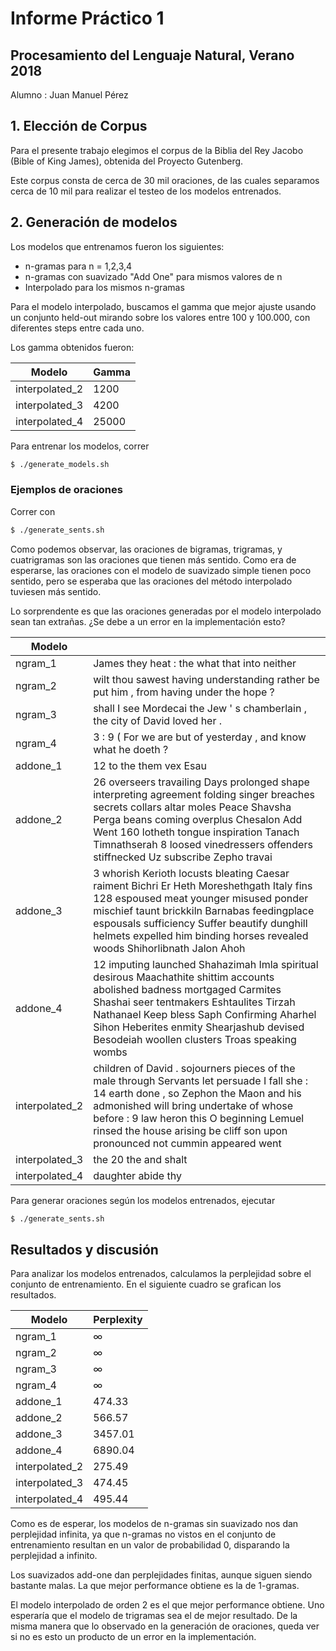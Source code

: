 # Informe Práctico 1
## Procesamiento del Lenguaje Natural, Verano 2018
Alumno : Juan Manuel Pérez

## 1. Elección de Corpus

Para el presente trabajo elegimos el corpus de la Biblia del Rey Jacobo (Bible of King James), obtenida del Proyecto Gutenberg.

Este corpus consta de cerca de 30 mil oraciones, de las cuales separamos cerca de 10 mil para realizar el testeo de los modelos entrenados.


## 2. Generación de modelos

Los modelos que entrenamos fueron los siguientes:


- n-gramas para n = 1,2,3,4
- n-gramas con suavizado "Add One" para mismos valores de n
- Interpolado para los mismos n-gramas

Para el modelo interpolado, buscamos el gamma que mejor ajuste usando un conjunto held-out mirando sobre los valores entre 100 y 100.000, con diferentes steps entre cada uno.

Los gamma obtenidos fueron:

|Modelo               |       Gamma |
|---------------------|-------------|
|interpolated_2       | 1200        |
|interpolated_3       | 4200        |
|interpolated_4       | 25000       |


Para entrenar los modelos, correr

```bash
$ ./generate_models.sh
```




### Ejemplos de oraciones

Correr con

```bash
$ ./generate_sents.sh
```

Como podemos observar, las oraciones de bigramas, trigramas, y cuatrigramas son las oraciones que tienen más sentido. Como era de esperarse, las oraciones con el modelo de suavizado simple tienen poco sentido, pero se esperaba que las oraciones del método interpolado tuviesen más sentido.

Lo sorprendente es que las oraciones generadas por el modelo interpolado sean tan extrañas. ¿Se debe a un error en la implementación esto?



| Modelo           |                       |
|------------------|:----------------------|
|ngram_1            | James they heat : the what that into neither |
|ngram_2            | wilt thou sawest having understanding rather be put him , from having under the hope ? |
|ngram_3            | shall I see Mordecai the Jew ' s chamberlain , the city of David loved her . |
|ngram_4            | 3 : 9 ( For we are but of yesterday , and know what he doeth ? |
|addone_1            | 12 to the them vex Esau |
|addone_2            | 26 overseers travailing Days prolonged shape interpreting agreement folding singer breaches secrets collars altar moles Peace Shavsha Perga beans coming overplus Chesalon Add Went 160 lotheth tongue inspiration Tanach Timnathserah 8 loosed vinedressers offenders stiffnecked Uz subscribe Zepho travai |
|addone_3            | 3 whorish Kerioth locusts bleating Caesar raiment Bichri Er Heth Moreshethgath Italy fins 128 espoused meat younger misused ponder mischief taunt brickkiln Barnabas feedingplace espousals sufficiency Suffer beautify dunghill helmets expelled him binding horses revealed woods Shihorlibnath Jalon Ahoh |
|addone_4            | 12 imputing launched Shahazimah Imla spiritual desirous Maachathite shittim accounts abolished badness mortgaged Carmites Shashai seer tentmakers Eshtaulites Tirzah Nathanael Keep bless Saph Confirming Aharhel Sihon Heberites enmity Shearjashub devised Besodeiah woollen clusters Troas speaking wombs |
|interpolated_2            | children of David . sojourners pieces of the male through Servants let persuade I fall she : 14 earth done , so Zephon the Maon and his admonished will bring undertake of whose before : 9 law heron this O beginning Lemuel rinsed the house arising be cliff son upon pronounced not cummin appeared went |
| interpolated_3 | the 20 the and shalt |
| interpolated_4 | daughter abide thy |


Para generar oraciones según los modelos entrenados, ejecutar

```bash
$ ./generate_sents.sh
```

## Resultados y discusión

Para analizar los modelos entrenados, calculamos la perplejidad sobre el conjunto de entrenamiento. En el siguiente cuadro se grafican los resultados.

| Modelo             | Perplexity           |
|--------------------|:---------------------|
|ngram_1             | ∞                    |
|ngram_2             | ∞                    |
|ngram_3             | ∞                    |
|ngram_4             | ∞                    |
|addone_1            |474.33 |
|addone_2            |566.57 |
|addone_3            |3457.01 |
|addone_4            |6890.04 |
|interpolated_2            |275.49 |
|interpolated_3            |474.45 |
|interpolated_4            |495.44 |

Como es de esperar, los modelos de n-gramas sin suavizado nos dan perplejidad infinita, ya que n-gramas no vistos en el conjunto de entrenamiento resultan en un valor de probabilidad 0, disparando la perplejidad a infinito.

Los suavizados add-one dan perplejidades finitas, aunque siguen siendo bastante malas. La que mejor performance obtiene es la de 1-gramas.

El modelo interpolado de orden 2 es el que mejor performance obtiene. Uno esperaría que el modelo de trigramas sea el de mejor resultado. De la misma manera que lo observado en la generación de oraciones, queda ver si no es esto un producto de un error en la implementación.
